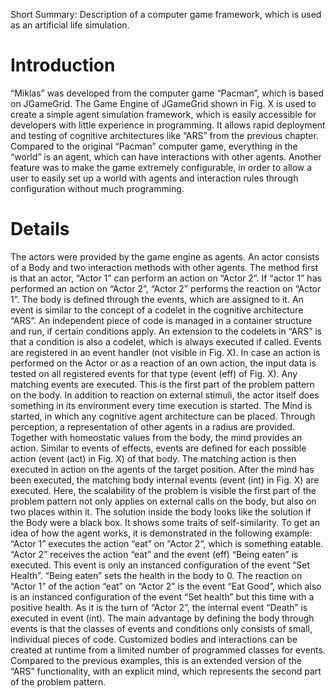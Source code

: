 Short Summary: Description of a computer game framework, which is used as an artificial life simulation.

# Introduction #

“Miklas” was developed from the computer game “Pacman”, which is based on JGameGrid. The Game Engine of JGameGrid shown in Fig. X is used to create a simple agent simulation framework, which is easily accessible for developers with little experience in programming. It allows rapid deployment and testing of cognitive architectures like “ARS” from the previous chapter. Compared to the original “Pacman” computer game, everything in the “world” is an agent, which can have interactions with other agents. Another feature was to make the game extremely configurable, in order to allow a user to easily set up a world with agents and interaction rules through configuration without much programming.

# Details #
The actors were provided by the game engine as agents. An actor consists of a Body and two interaction methods with other agents. The method first is that an actor, “Actor 1” can perform an action on “Actor 2”. If “actor 1” has performed an action on “Actor 2”, “Actor 2” performs the reaction on “Actor 1”. The body is defined through the events, which are assigned to it. An event is similar to the concept of a codelet in the cognitive architecture “ARS”. An independent piece of code is managed in a container structure and run, if certain conditions apply. An extension to the codelets in “ARS” is that a condition is also a codelet, which is always executed if called. Events are registered in an event handler (not visible in Fig. X). In case an action is performed on the Actor or as a reaction of an own action, the input data is tested on all registered events for that type (event (eff) of Fig. X). Any matching events are executed. This is the first part of the problem pattern on the body.
In addition to reaction on external stimuli, the actor itself does something in its environment every time execution is started. The Mind is started, in which any cognitive agent architecture can be placed. Through perception, a representation of other agents in a radius are provided. Together with homeostatic values from the body, the mind provides an action. Similar to events of effects, events are defined for each possible action (event (act) in Fig. X) of that body. The matching action is then executed in action on the agents of the target position. After the mind has been executed, the matching body internal events (event (int) in Fig. X) are executed. Here, the scalability of the problem is visible the first part of the problem pattern not only applies on external calls on the body, but also on two places within it. The solution inside the body looks like the solution if the Body were a black box. It shows some traits of self-similarity.
To get an idea of how the agent works, it is demonstrated in the following example: “Actor 1” executes the action “eat” on “Actor 2”, which is something eatable. “Actor 2” receives the action “eat” and the event (eff) “Being eaten” is executed. This event is only an instanced configuration of the event “Set Health”. “Being eaten” sets the health in the body to 0. The reaction on “Actor 1” of the action “eat” on “Actor 2” is the event “Eat Good”, which also is an instanced configuration of the event “Set health” but this time with a positive health. As it is the turn of “Actor 2”, the internal event “Death” is executed in event (int).
The main advantage by defining the body through events is that the classes of events and conditions only consists of small, individual pieces of code. Customized bodies and interactions can be created at runtime from a limited number of programmed classes for events. Compared to the previous examples, this is an extended version of the “ARS” functionality, with an explicit mind, which represents the second part of the problem pattern.